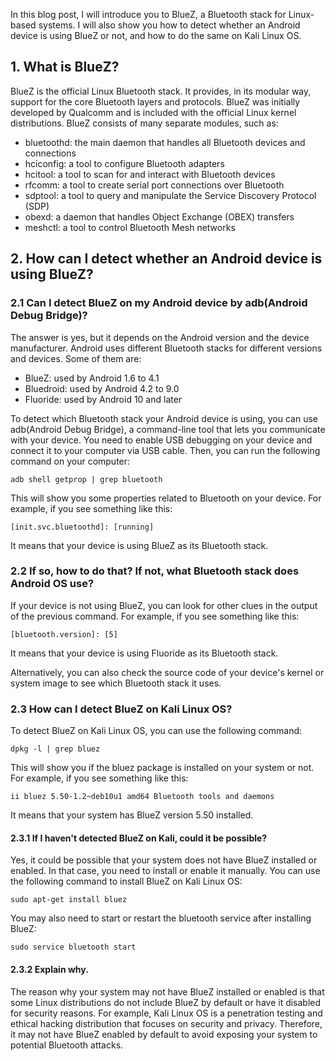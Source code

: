 In this blog post, I will introduce you to BlueZ, a Bluetooth stack for Linux-based systems. I will also show you how to detect whether an Android device is using BlueZ or not, and how to do the same on Kali Linux OS.

## 1. What is BlueZ?

BlueZ is the official Linux Bluetooth stack. It provides, in its modular way, support for the core Bluetooth layers and protocols. BlueZ was initially developed by Qualcomm and is included with the official Linux kernel distributions. BlueZ consists of many separate modules, such as:

- bluetoothd: the main daemon that handles all Bluetooth devices and connections
- hciconfig: a tool to configure Bluetooth adapters
- hcitool: a tool to scan for and interact with Bluetooth devices
- rfcomm: a tool to create serial port connections over Bluetooth
- sdptool: a tool to query and manipulate the Service Discovery Protocol (SDP)
- obexd: a daemon that handles Object Exchange (OBEX) transfers
- meshctl: a tool to control Bluetooth Mesh networks

## 2. How can I detect whether an Android device is using BlueZ?

### 2.1 Can I detect BlueZ on my Android device by adb(Android Debug Bridge)?

The answer is yes, but it depends on the Android version and the device manufacturer. Android uses different Bluetooth stacks for different versions and devices. Some of them are:

- BlueZ: used by Android 1.6 to 4.1
- Bluedroid: used by Android 4.2 to 9.0
- Fluoride: used by Android 10 and later

To detect which Bluetooth stack your Android device is using, you can use adb(Android Debug Bridge), a command-line tool that lets you communicate with your device. You need to enable USB debugging on your device and connect it to your computer via USB cable. Then, you can run the following command on your computer:

`adb shell getprop | grep bluetooth`

This will show you some properties related to Bluetooth on your device. For example, if you see something like this:

`[init.svc.bluetoothd]: [running]`

It means that your device is using BlueZ as its Bluetooth stack.

### 2.2 If so, how to do that? If not, what Bluetooth stack does Android OS use?

If your device is not using BlueZ, you can look for other clues in the output of the previous command. For example, if you see something like this:

`[bluetooth.version]: [5]`

It means that your device is using Fluoride as its Bluetooth stack.

Alternatively, you can also check the source code of your device's kernel or system image to see which Bluetooth stack it uses.

### 2.3 How can I detect BlueZ on Kali Linux OS?

To detect BlueZ on Kali Linux OS, you can use the following command:

`dpkg -l | grep bluez`

This will show you if the bluez package is installed on your system or not. For example, if you see something like this:

`ii bluez 5.50-1.2~deb10u1 amd64 Bluetooth tools and daemons`

It means that your system has BlueZ version 5.50 installed.

#### 2.3.1 If I haven't detected BlueZ on Kali, could it be possible?

Yes, it could be possible that your system does not have BlueZ installed or enabled. In that case, you need to install or enable it manually. You can use the following command to install BlueZ on Kali Linux OS:

`sudo apt-get install bluez`

You may also need to start or restart the bluetooth service after installing BlueZ:

`sudo service bluetooth start`

#### 2.3.2 Explain why.

The reason why your system may not have BlueZ installed or enabled is that some Linux distributions do not include BlueZ by default or have it disabled for security reasons. For example, Kali Linux OS is a penetration testing and ethical hacking distribution that focuses on security and privacy. Therefore, it may not have BlueZ enabled by default to avoid exposing your system to potential Bluetooth attacks.